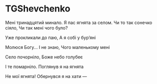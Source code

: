 # TGShevchenko

Мені тринадцятий минало.
Я пас ягнята за селом.
Чи то так сонечко сіяло,
Чи так мені чого було?

Уже прокликали до паю,
А я собі у бур’яні

Молюся Богу... І не знаю,
Чого маленькому мені

Село почорніло,
Боже небо голубеє

І те помарніло.
Поглянув я на ягнята 

Не мої ягнята!
Обернувся я на хати —
